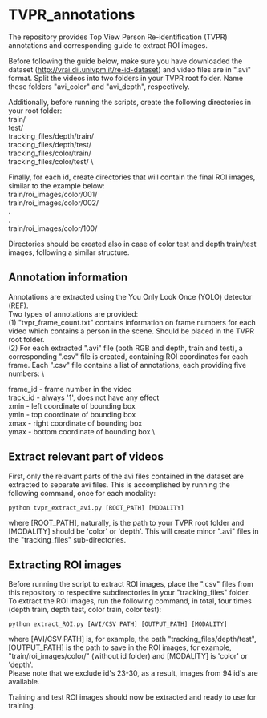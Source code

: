 # TVPR_annotations
The repository provides Top View Person Re-identification (TVPR) annotations and corresponding guide to extract ROI images. 

Before following the guide below, make sure you have downloaded the dataset (http://vrai.dii.univpm.it/re-id-dataset) and video files are in ".avi" format. Split the videos into two folders in your TVPR root folder. Name these folders "avi_color" and "avi_depth", respectively.

Additionally, before running the scripts, create the following directories in your root folder: \
train/ \
test/ \
tracking_files/depth/train/ \
tracking_files/depth/test/ \
tracking_files/color/train/ \
tracking_files/color/test/ \

Finally, for each id, create directories that will contain the final ROI images, similar to the example below: \
train/roi_images/color/001/ \
train/roi_images/color/002/ \
. \
. \
train/roi_images/color/100/

Directories should be created also in case of color test and depth train/test images, following a similar structure.

## Annotation information
Annotations are extracted using the You Only Look Once (YOLO) detector (REF). \
Two types of annotations are provided: \
(1) "tvpr_frame_count.txt" contains information on frame numbers for each video which contains a person in the scene. Should be placed in the TVPR root folder. \
(2) For each extracted ".avi" file (both RGB and depth, train and test), a corresponding ".csv" file is created, containing ROI coordinates for each frame. Each ".csv" file contains a list of annotations, each providing five numbers: \

frame_id - frame number in the video \
track_id - always '1', does not have any effect \
xmin - left coordinate of bounding box \
ymin - top coordinate of bounding box \
xmax - right coordinate of bounding box \
ymax - bottom coordinate of bounding box \

## Extract relevant part of videos
First, only the relavant parts of the avi files contained in the dataset are extracted to separate avi files.
This is accomplished by running the following command, once for each modality:
```shell
python tvpr_extract_avi.py [ROOT_PATH] [MODALITY]
```
where [ROOT_PATH], naturally, is the path to your TVPR root folder and [MODALITY] should be 'color' or 'depth'.
This will create minor ".avi" files in the "tracking_files" sub-directories.

## Extracting ROI images
Before running the script to extract ROI images, place the ".csv" files from this repository to respective subdirectories in your "tracking_files" folder. \
To extract the ROI images, run the following command, in total, four times (depth train, depth test, color train, color test):
```shell
python extract_ROI.py [AVI/CSV PATH] [OUTPUT_PATH] [MODALITY]
```

where [AVI/CSV PATH] is, for example, the path "tracking_files/depth/test", [OUTPUT_PATH] is the path to save in the ROI images, for example, "train/roi_images/color/" (without id folder) and [MODALITY] is 'color' or 'depth'. \
Please note that we exclude id's 23-30, as a result, images from 94 id's are available.

Training and test ROI images should now be extracted and ready to use for training.
